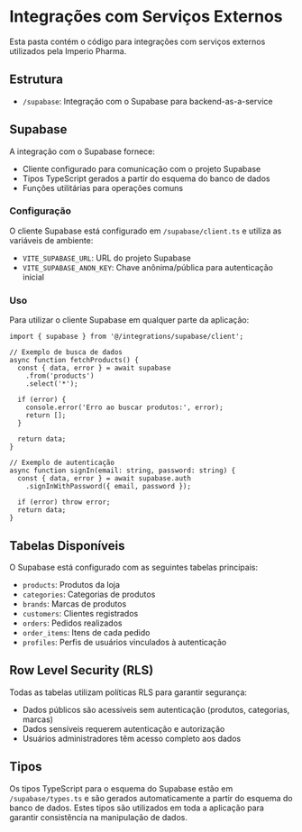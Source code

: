 
# Integrações com Serviços Externos

Esta pasta contém o código para integrações com serviços externos utilizados pela Imperio Pharma.

## Estrutura

- `/supabase`: Integração com o Supabase para backend-as-a-service

## Supabase

A integração com o Supabase fornece:
- Cliente configurado para comunicação com o projeto Supabase
- Tipos TypeScript gerados a partir do esquema do banco de dados
- Funções utilitárias para operações comuns

### Configuração

O cliente Supabase está configurado em `/supabase/client.ts` e utiliza as variáveis de ambiente:
- `VITE_SUPABASE_URL`: URL do projeto Supabase
- `VITE_SUPABASE_ANON_KEY`: Chave anônima/pública para autenticação inicial

### Uso

Para utilizar o cliente Supabase em qualquer parte da aplicação:

```tsx
import { supabase } from '@/integrations/supabase/client';

// Exemplo de busca de dados
async function fetchProducts() {
  const { data, error } = await supabase
    .from('products')
    .select('*');
  
  if (error) {
    console.error('Erro ao buscar produtos:', error);
    return [];
  }
  
  return data;
}

// Exemplo de autenticação
async function signIn(email: string, password: string) {
  const { data, error } = await supabase.auth
    .signInWithPassword({ email, password });
    
  if (error) throw error;
  return data;
}
```

## Tabelas Disponíveis

O Supabase está configurado com as seguintes tabelas principais:
- `products`: Produtos da loja
- `categories`: Categorias de produtos
- `brands`: Marcas de produtos
- `customers`: Clientes registrados
- `orders`: Pedidos realizados
- `order_items`: Itens de cada pedido
- `profiles`: Perfis de usuários vinculados à autenticação

## Row Level Security (RLS)

Todas as tabelas utilizam políticas RLS para garantir segurança:
- Dados públicos são acessíveis sem autenticação (produtos, categorias, marcas)
- Dados sensíveis requerem autenticação e autorização
- Usuários administradores têm acesso completo aos dados

## Tipos

Os tipos TypeScript para o esquema do Supabase estão em `/supabase/types.ts` e são gerados automaticamente a partir do esquema do banco de dados. Estes tipos são utilizados em toda a aplicação para garantir consistência na manipulação de dados.

